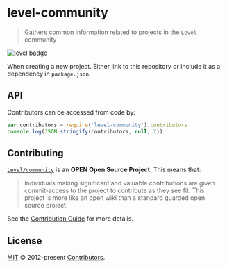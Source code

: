 # level-community

> Gathers common information related to projects in the `Level` community

[![level badge][level-badge]](https://github.com/level/awesome)

When creating a new project. Either link to this repository or include it as a dependency in `package.json`.

## API

Contributors can be accessed from code by:

```js
var contributors = require('level-community').contributors
console.log(JSON.stringify(contributors, null, 2))
```

## Contributing

[`Level/community`](https://github.com/Level/community) is an **OPEN Open Source Project**. This means that:

> Individuals making significant and valuable contributions are given commit-access to the project to contribute as they see fit. This project is more like an open wiki than a standard guarded open source project.

See the [Contribution Guide](https://github.com/Level/community/blob/master/CONTRIBUTING.md) for more details.

## License

[MIT](LICENSE.md) © 2012-present [Contributors](CONTRIBUTORS.md).

[level-badge]: http://leveldb.org/img/badge.svg
